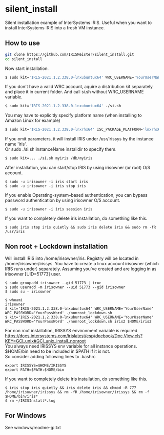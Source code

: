 # silent_install
Silent installation example of InterSystems IRIS. Useful when you want to install InterSystems IRIS into a fresh VM instance.

## How to use

```bash
git clone https://github.com/IRISMeister/silent_install.git
cd silent_install
```
Now start installation.
```bash
$ sudo kit='IRIS-2021.1.2.338.0-lnxubuntux64' WRC_USERNAME='YourUserName' WRC_PASSWORD='YourPassWord' ./si.sh
```
If you don't have a valid WRC account, aquire a distribution kit separately and place it in current folder. And call si.sh without WRC_USERNAME variable.
```bash
$ sudo kit='IRIS-2021.1.2.338.0-lnxubuntux64' ./si.sh
```
You may have to explicitly specify platform name (when installing to Amazon Linux for example)
```bash
$ sudo kit='IRIS-2021.1.2.338.0-lnxrhx64' ISC_PACKAGE_PLATFORM='lnxrhx64' ./si.sh
```

If you omit parameters, it will install IRIS under /usr/irissys by the instance name 'iris'.  
Or sudo ./si.sh instanceName installdir to specify them.

```bash
$ sudo kit=... ./si.sh myiris /db/myiris
```

After installation,  you can start/stop IRIS by using irisowner (or root) O/S account.
```
$ sudo -u irisowner -i iris start iris
$ sudo -u irisowner -i iris stop iris
```
If you enable Operating-system–based authentication, you can bypass password authentication by using irisowner O/S account.
```
$ sudo -u irisowner -i iris session iris
```
If you want to completely delete iris installation, do something like this.
```
$ sudo iris stop iris quietly && sudo iris delete iris && sudo rm -fR /usr/iris
```
## Non root + Lockdown installation
Will install IRIS into /home/irisowner/iris. Registry will be located in /home/irisowner/irissys.
You have to create a linux account irisowner (which IRIS runs under) separately.
Assuming you've created and are logging in as irisowner [UID=51773] user.
```
$ sudo groupadd irisowner --gid 51773 | true
$ sudo useradd -m irisowner --uid 51773 --gid irisowner
$ sudo su - irisowner
```

```
$ whoami
irisowner
$ kit='IRIS-2021.1.2.338.0-lnxubuntux64' WRC_USERNAME='YourUserName' WRC_PASSWORD='YourPassWord' ./nonroot_lockdown.sh
$ kit='IRIS-2021.1.2.338.0-lnxubuntux64' WRC_USERNAME='YourUserName' WRC_PASSWORD='YourPassWord' ./nonroot_lockdown.sh iris2 $HOME/iris2
```

For non root installation, IRISSYS environment variable is required.  
https://docs.intersystems.com/irislatest/csp/docbook/Doc.View.cls?KEY=GCI_unix#GCI_unix_install_nonroot  
You always need IRISSYS env variable for all instance operations.  $HOME/bin need to be included in $PATH if it is not.  
So consider adding following lines to .bashrc
```
export IRISSYS=$HOME/IRISSYS
export PATH=$PATH:$HOME/bin
```

If you want to completely delete iris installation, do something like this.
```
$ iris stop iris quietly && iris delete iris && chmod -R 777 /home/irisowner/irissys && rm -fR /home/irisowner/irissys && rm -f $HOME/bin/iris*
$ rm ~/IRISInstall*.log
```

## For Windows
See windows/readme-jp.txt 
